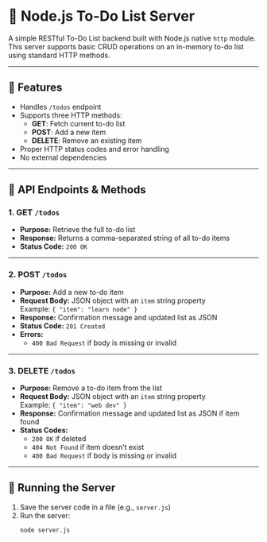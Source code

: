 # 📝 Node.js To-Do List Server

A simple RESTful To-Do List backend built with Node.js native `http` module. This server supports basic CRUD operations on an in-memory to-do list using standard HTTP methods.

---

## 🚀 Features

- Handles `/todos` endpoint
- Supports three HTTP methods:
  - **GET**: Fetch current to-do list
  - **POST**: Add a new item
  - **DELETE**: Remove an existing item
- Proper HTTP status codes and error handling
- No external dependencies

---

## 📡 API Endpoints & Methods

### 1. GET `/todos`

- **Purpose:** Retrieve the full to-do list
- **Response:** Returns a comma-separated string of all to-do items
- **Status Code:** `200 OK`

---

### 2. POST `/todos`

- **Purpose:** Add a new to-do item
- **Request Body:** JSON object with an `item` string property  
  Example: `{ "item": "learn node" }`
- **Response:** Confirmation message and updated list as JSON
- **Status Code:** `201 Created`
- **Errors:**  
  - `400 Bad Request` if body is missing or invalid

---

### 3. DELETE `/todos`

- **Purpose:** Remove a to-do item from the list
- **Request Body:** JSON object with an `item` string property  
  Example: `{ "item": "web dev" }`
- **Response:** Confirmation message and updated list as JSON if item found
- **Status Codes:**  
  - `200 OK` if deleted  
  - `404 Not Found` if item doesn’t exist  
  - `400 Bad Request` if body is missing or invalid

---

## 🚦 Running the Server

1. Save the server code in a file (e.g., `server.js`)
2. Run the server:
   ```bash
   node server.js
